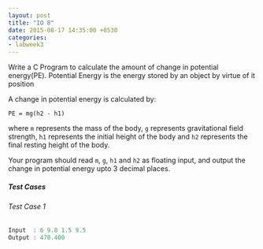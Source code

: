 ```yaml
---
layout: post
title: "IO 8"
date: 2015-08-17 14:35:00 +0530
categories:
- labweek3
---
```


Write a C Program to calculate the amount of change in potential
energy(PE). Potential Energy is the energy stored by an object by
virtue of it position

A change in potential energy is calculated by:

```
PE = mg(h2 - h1)
```
where `m` represents the mass of the body, `g` represents gravitational
field strength, `h1` represents the initial height of the body and
`h2` represents the final resting height of the body.

Your program should read `m`, `g`, `h1` and `h2` as floating input, and
output the change in potential energy upto 3 decimal places.

##### Test Cases

###### Test Case 1

``` c
Input  : 6 9.8 1.5 9.5
Output : 470.400
```
